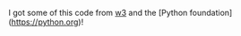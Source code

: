 I got some of this code from [w3](https://www.w3schools.com/) and the [Python foundation] (https://python.org)!